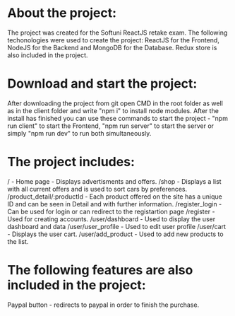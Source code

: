 # About the project:

The project was created for the Softuni ReactJS retake exam.
The following techonologies were used to create the project: ReactJS for the Frontend,
NodeJS for the Backend and MongoDB for the Database. Redux store is also included in the project.

# Download and start the project: 

After downloading the project from git open CMD in the root folder as well as in the
client folder and write "npm i" to install node modules. After the install has finished you
can use these commands to start the project - "npm run client" to start the Frontend,
"npm run server" to start the server or simply "npm run dev" to run both simultaneously.

# The project includes: 

 / - Home page - Displays advertisments and offers.
 /shop - Displays a list with all current offers and is used to sort cars by preferences.
/product_detail/:productId - Each product offered on the site has a unique ID and can be 
 seen in Detail and with further information.
 /register_login - Can be used for login or can redirect to the registartion page 
 /register - Used for creating accounts.
 /user/dashboard - Used to display the user dashboard and data
 /user/user_profile - Used to edit user profile
 /user/cart - Displays the user cart.
 /user/add_product - Used to add new products to the list.

# The following features are also included in the project:


Paypal button - redirects to paypal in order to finish the purchase.
